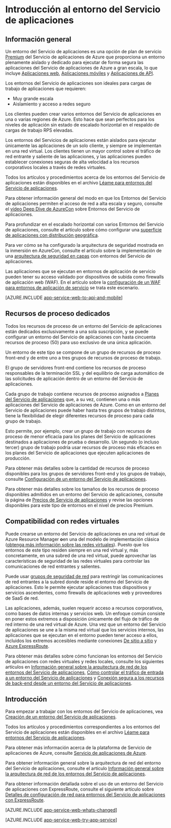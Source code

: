 <properties 
	pageTitle="Introducción al entorno del Servicio de aplicaciones" 
	description="Obtenga información sobre la característica de entorno del Servicio de aplicaciones que proporciona unidades de escalado dedicadas y seguras unidas en redes virtuales para ejecutar todas sus aplicaciones." 
	services="app-service" 
	documentationCenter="" 
	authors="ccompy" 
	manager="wpickett" 
	editor=""/>

<tags 
	ms.service="app-service" 
	ms.workload="na" 
	ms.tgt_pltfrm="na" 
	ms.devlang="na" 
	ms.topic="article" 
	ms.date="07/11/2016"
	ms.author="stefsch"/>

# Introducción al entorno del Servicio de aplicaciones

## Información general ##
Un entorno del Servicio de aplicaciones es una opción de plan de servicio [Premium][PremiumTier] del Servicio de aplicaciones de Azure que proporciona un entorno plenamente aislado y dedicado para ejecutar de forma segura las aplicaciones del Servicio de aplicaciones de Azure a gran escala, lo que incluye [Aplicaciones web][WebApps], [Aplicaciones móviles][MobileApps] y [Aplicaciones de API][APIApps].

Los entornos del Servicio de aplicaciones son ideales para cargas de trabajo de aplicaciones que requieren:

- Muy grande escala
- Aislamiento y acceso a redes seguro

Los clientes pueden crear varios entornos del Servicio de aplicaciones en una o varias regiones de Azure. Esto hace que sean perfectos para los niveles de aplicación sin estado de escalado horizontal en el respaldo de cargas de trabajo RPS elevadas.

Los entornos del Servicios de aplicaciones están aislados para ejecutar únicamente las aplicaciones de un solo cliente, y siempre se implementan en una red virtual. Los clientes tienen un mayor control sobre el tráfico de red entrante y saliente de las aplicaciones, y las aplicaciones pueden establecer conexiones seguras de alta velocidad a los recursos corporativos locales a través de redes virtuales.

Todos los artículos y procedimientos acerca de los entornos del Servicio de aplicaciones están disponibles en el archivo [Léame para entornos del Servicio de aplicaciones](../app-service/app-service-app-service-environments-readme.md).

Para obtener información general del modo en que los Entornos del Servicio de aplicaciones permiten el acceso de red a alta escala y seguro, consulte el [vídeo Deep Dive de AzureCon][AzureConDeepDive] sobre Entornos del Servicio de aplicaciones.

Para profundizar en el escalado horizontal con varios Entornos del Servicio de aplicaciones, consulte el artículo sobre cómo configurar una [superficie de aplicaciones con distribución geográfica][GeodistributedAppFootprint].

Para ver cómo se ha configurado la arquitectura de seguridad mostrada en la inmersión en AzureCon, consulte el artículo sobre la implementación de una [arquitectura de seguridad en capas](app-service-app-service-environment-layered-security.md) con entornos del Servicio de aplicaciones.

Las aplicaciones que se ejecutan en entornos de aplicación de servicio pueden tener su acceso validado por dispositivos de subida como firewalls de aplicación web (WAF). En el artículo sobre la [configuración de un WAF para entornos de aplicación de servicio](app-service-app-service-environment-web-application-firewall.md) se trata este escenario.

[AZURE.INCLUDE [app-service-web-to-api-and-mobile](../../includes/app-service-web-to-api-and-mobile.md)]

## Recursos de proceso dedicados ##
Todos los recursos de proceso de un entorno del Servicio de aplicaciones están dedicados exclusivamente a una sola suscripción, y se puede configurar un entorno del Servicio de aplicaciones con hasta cincuenta recursos de proceso (50) para uso exclusivo de una única aplicación.

Un entorno de este tipo se compone de un grupo de recursos de proceso front-end y de entre uno a tres grupos de recursos de proceso de trabajo.

El grupo de servidores front-end contiene los recursos de proceso responsables de la terminación SSL y del equilibrio de carga automático de las solicitudes de aplicación dentro de un entorno del Servicio de aplicaciones.

Cada grupo de trabajo contiene recursos de proceso asignados a [Planes del Servicio de aplicaciones][AppServicePlan] que, a su vez, contienen una o más aplicaciones del Servicio de aplicaciones de Azure. Como en un entorno del Servicio de aplicaciones puede haber hasta tres grupos de trabajo distintos, tiene la flexibilidad de elegir diferentes recursos de proceso para cada grupo de trabajo.

Esto permite, por ejemplo, crear un grupo de trabajo con recursos de proceso de menor eficacia para los planes del Servicio de aplicaciones destinados a aplicaciones de prueba o desarrollo. Un segundo (o incluso tercer) grupo de trabajo podría usar recursos de proceso más eficaces en los planes del Servicio de aplicaciones que ejecuten aplicaciones de producción.

Para obtener más detalles sobre la cantidad de recursos de proceso disponibles para los grupos de servidores front-end y los grupos de trabajo, consulte [Configuración de un entorno del Servicio de aplicaciones][HowToConfigureanAppServiceEnvironment].

Para obtener más detalles sobre los tamaños de los recursos de proceso disponibles admitidos en un entorno del Servicio de aplicaciones, consulte la página de [Precios de Servicio de aplicaciones][AppServicePricing] y revise las opciones disponibles para este tipo de entornos en el nivel de precios Premium.

## Compatibilidad con redes virtuales ##
Puede crearse un entorno del Servicio de aplicaciones en una red virtual de Azure Resource Manager **o**en una del modelo de implementación clásica ([obtenga más información sobre las redes virtuales][MoreInfoOnVirtualNetworks]). Puesto que los entornos de este tipo residen siempre en una red virtual y, más concretamente, en una subred de una red virtual, puede aprovechar las características de seguridad de las redes virtuales para controlar las comunicaciones de red entrantes y salientes.

Puede usar [grupos de seguridad de red][NetworkSecurityGroups] para restringir las comunicaciones de red entrantes a la subred donde reside el entorno del Servicio de aplicaciones. Esto le permite ejecutar aplicaciones tras dispositivos y servicios ascendentes, como firewalls de aplicaciones web y proveedores de SaaS de red.

Las aplicaciones, además, suelen requerir acceso a recursos corporativos, como bases de datos internas y servicios web. Un enfoque común consiste en poner estos extremos a disposición únicamente del flujo de tráfico de red interno de una red virtual de Azure. Una vez que un entorno del Servicio de aplicaciones se une a la misma red virtual que los servicios internos, las aplicaciones que se ejecutan en el entorno pueden tener acceso a ellos, incluidos los extremos accesibles mediante conexiones [De sitio a sitio][SiteToSite] y [Azure ExpressRoute][ExpressRoute].

Para obtener más detalles sobre cómo funcionan los entornos del Servicio de aplicaciones con redes virtuales y redes locales, consulte los siguientes artículos en [Información general sobre la arquitectura de red de los entornos del Servicio de aplicaciones][NetworkArchitectureOverview], [Cómo controlar el tráfico de entrada a un entorno del Servicio de aplicaciones][ControllingInboundTraffic] y [Conexión segura a los recursos de back-end desde un entorno del Servicio de aplicaciones][SecurelyConnectingToBackends].

## Introducción

Para empezar a trabajar con los entornos del Servicio de aplicaciones, vea [Creación de un entorno del Servicio de aplicaciones][HowToCreateAnAppServiceEnvironment].

Todos los artículos y procedimientos correspondientes a los entornos del Servicio de aplicaciones están disponibles en el archivo [Léame para entornos del Servicio de aplicaciones](../app-service/app-service-app-service-environments-readme.md).

Para obtener más información acerca de la plataforma de Servicio de aplicaciones de Azure, consulte [Servicio de aplicaciones de Azure][AzureAppService].

Para obtener información general sobre la arquitectura de red del entorno del Servicio de aplicaciones, consulte el artículo [Información general sobre la arquitectura de red de los entornos del Servicio de aplicaciones][NetworkArchitectureOverview].

Para obtener información detallada sobre el uso de un entorno del Servicio de aplicaciones con ExpressRoute, consulte el siguiente artículo sobre [Detalles de configuración de red para entornos del Servicio de aplicaciones con ExpressRoute][NetworkConfigDetailsForExpressRoute].

[AZURE.INCLUDE [app-service-web-whats-changed](../../includes/app-service-web-whats-changed.md)]

[AZURE.INCLUDE [app-service-web-try-app-service](../../includes/app-service-web-try-app-service.md)]

<!-- LINKS -->
[PremiumTier]: http://azure.microsoft.com/pricing/details/app-service/
[MoreInfoOnVirtualNetworks]: https://azure.microsoft.com/documentation/articles/virtual-networks-faq/
[AppServicePlan]: http://azure.microsoft.com/documentation/articles/azure-web-sites-web-hosting-plans-in-depth-overview/
[HowToCreateAnAppServiceEnvironment]: http://azure.microsoft.com/documentation/articles/app-service-web-how-to-create-an-app-service-environment/
[AzureAppService]: http://azure.microsoft.com/documentation/articles/app-service-value-prop-what-is/
[WebApps]: http://azure.microsoft.com/documentation/articles/app-service-web-overview/
[MobileApps]: http://azure.microsoft.com/documentation/articles/app-service-mobile-value-prop-preview/
[APIApps]: http://azure.microsoft.com/documentation/articles/app-service-api-apps-why-best-platform/
[LogicApps]: http://azure.microsoft.com/documentation/articles/app-service-logic-what-are-logic-apps/
[AzureConDeepDive]: https://azure.microsoft.com/documentation/videos/azurecon-2015-deploying-highly-scalable-and-secure-web-and-mobile-apps/
[GeodistributedAppFootprint]: https://azure.microsoft.com/documentation/articles/app-service-app-service-environment-geo-distributed-scale/
[NetworkSecurityGroups]: https://azure.microsoft.com/documentation/articles/virtual-networks-nsg/
[SiteToSite]: https://azure.microsoft.com/documentation/articles/vpn-gateway-site-to-site-create/
[ExpressRoute]: http://azure.microsoft.com/services/expressroute/
[HowToConfigureanAppServiceEnvironment]: http://azure.microsoft.com/documentation/articles/app-service-web-configure-an-app-service-environment/
[ControllingInboundTraffic]: https://azure.microsoft.com/documentation/articles/app-service-app-service-environment-control-inbound-traffic/
[SecurelyConnectingToBackends]: https://azure.microsoft.com/documentation/articles/app-service-app-service-environment-securely-connecting-to-backend-resources/
[NetworkArchitectureOverview]: https://azure.microsoft.com/documentation/articles/app-service-app-service-environment-network-architecture-overview/
[NetworkConfigDetailsForExpressRoute]: https://azure.microsoft.com/documentation/articles/app-service-app-service-environment-network-configuration-expressroute/
[AppServicePricing]: http://azure.microsoft.com/pricing/details/app-service/

<!-- IMAGES -->

 

<!---HONumber=AcomDC_0810_2016-->